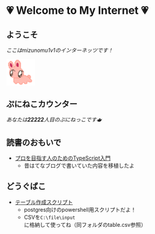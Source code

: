 # 💗 Welcome to My Internet 💗

## ようこそ

_ここはmizunomu1v1のインターネッツです！_
 
 <img src="img/usg.png" width=15%>

## ぷにねこカウンター

_あなたは**22222**人目のぷにねっこです🫖_

## 読書のおもいで

- [プロを目指す人のためのTypeScript入門](notes\typeScript\プロを目指す人のためのTypeScript入門\00_目次.md)
  - 昔はてなブログで書いていた内容を移植したよ

## どうぐばこ

- [テーブル作成スクリプト](tool\table_create.ps1)
  - postgres向けのpowershell用スクリプトだよ！
  - CSVを`C:\file\input`に格納して使ってね（同フォルダのtable.csv参照）
